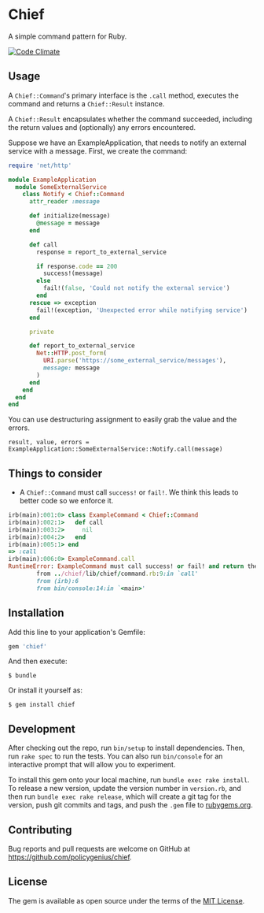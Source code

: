 # Chief

A simple command pattern for Ruby.

[![Code Climate](https://codeclimate.com/github/policygenius/chief/badges/gpa.svg)](https://codeclimate.com/github/policygenius/chief)


## Usage

A `Chief::Command`'s primary interface is the `.call` method, executes the command and returns a `Chief::Result` instance.

A `Chief::Result` encapsulates whether the command succeeded, including the return values and (optionally) any errors encountered.

Suppose we have an ExampleApplication, that needs to notify an external service with a message. First, we create the command:

```Ruby
require 'net/http'

module ExampleApplication
  module SomeExternalService
    class Notify < Chief::Command
      attr_reader :message

      def initialize(message)
        @message = message
      end

      def call
        response = report_to_external_service

        if response.code == 200
          success!(message)
        else
          fail!(false, 'Could not notify the external service')
        end
      rescue => exception
        fail!(exception, 'Unexpected error while notifying service')
      end

      private

      def report_to_external_service
        Net::HTTP.post_form(
          URI.parse('https://some_external_service/messages'),
          message: message
        )
      end
    end
  end
end
```

You can use destructuring assignment to easily grab the value and the errors.


```
result, value, errors = ExampleApplication::SomeExternalService::Notify.call(message)
```

## Things to consider

* A `Chief::Command` must call `success!` or `fail!`. We think this leads to better code so we enforce it.

```ruby
irb(main):001:0> class ExampleCommand < Chief::Command
irb(main):002:1>   def call
irb(main):003:2>     nil
irb(main):004:2>   end
irb(main):005:1> end
=> :call
irb(main):006:0> ExampleCommand.call
RuntimeError: ExampleCommand must call success! or fail! and return the result
        from ../chief/lib/chief/command.rb:9:in `call'
        from (irb):6
        from bin/console:14:in `<main>'
```




## Installation

Add this line to your application's Gemfile:

```ruby
gem 'chief'
```

And then execute:

    $ bundle

Or install it yourself as:

    $ gem install chief

## Development

After checking out the repo, run `bin/setup` to install dependencies. Then, run `rake spec` to run the tests. You can also run `bin/console` for an interactive prompt that will allow you to experiment.

To install this gem onto your local machine, run `bundle exec rake install`. To release a new version, update the version number in `version.rb`, and then run `bundle exec rake release`, which will create a git tag for the version, push git commits and tags, and push the `.gem` file to [rubygems.org](https://rubygems.org).

## Contributing

Bug reports and pull requests are welcome on GitHub at https://github.com/policygenius/chief.

## License

The gem is available as open source under the terms of the [MIT License](http://opensource.org/licenses/MIT).

